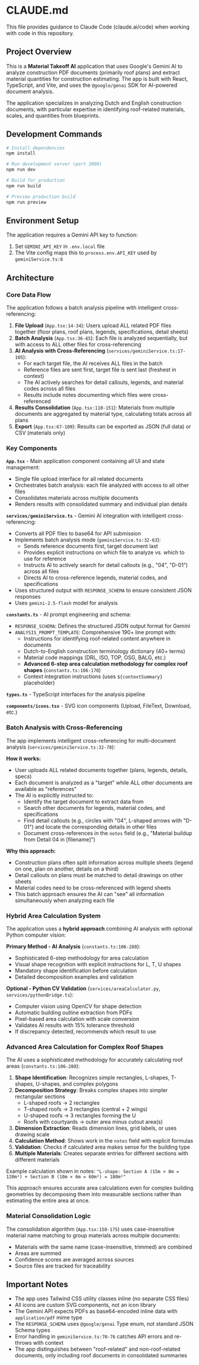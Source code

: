 # CLAUDE.md

This file provides guidance to Claude Code (claude.ai/code) when working with code in this repository.

## Project Overview

This is a **Material Takeoff AI** application that uses Google's Gemini AI to analyze construction PDF documents (primarily roof plans) and extract material quantities for construction estimating. The app is built with React, TypeScript, and Vite, and uses the `@google/genai` SDK for AI-powered document analysis.

The application specializes in analyzing Dutch and English construction documents, with particular expertise in identifying roof-related materials, scales, and quantities from blueprints.

## Development Commands

```bash
# Install dependencies
npm install

# Run development server (port 3000)
npm run dev

# Build for production
npm run build

# Preview production build
npm run preview
```

## Environment Setup

The application requires a Gemini API key to function:

1. Set `GEMINI_API_KEY` in `.env.local` file
2. The Vite config maps this to `process.env.API_KEY` used by `geminiService.ts:6`

## Architecture

### Core Data Flow

The application follows a batch analysis pipeline with intelligent cross-referencing:

1. **File Upload** (`App.tsx:14-34`): Users upload ALL related PDF files together (floor plans, roof plans, legends, specifications, detail sheets)
2. **Batch Analysis** (`App.tsx:36-65`): Each file is analyzed sequentially, but with access to ALL other files for cross-referencing
3. **AI Analysis with Cross-Referencing** (`services/geminiService.ts:17-105`):
   - For each target file, the AI receives ALL files in the batch
   - Reference files are sent first, target file is sent last (freshest in context)
   - The AI actively searches for detail callouts, legends, and material codes across all files
   - Results include notes documenting which files were cross-referenced
4. **Results Consolidation** (`App.tsx:110-151`): Materials from multiple documents are aggregated by material type, calculating totals across all plans
5. **Export** (`App.tsx:67-109`): Results can be exported as JSON (full data) or CSV (materials only)

### Key Components

**`App.tsx`** - Main application component containing all UI and state management:
- Single file upload interface for all related documents
- Orchestrates batch analysis: each file analyzed with access to all other files
- Consolidates materials across multiple documents
- Renders results with consolidated summary and individual plan details

**`services/geminiService.ts`** - Gemini AI integration with intelligent cross-referencing:
- Converts all PDF files to base64 for API submission
- Implements batch analysis mode (`geminiService.ts:32-63`):
  - Sends reference documents first, target document last
  - Provides explicit instructions on which file to analyze vs. which to use for reference
  - Instructs AI to actively search for detail callouts (e.g., "04", "D-01") across all files
  - Directs AI to cross-reference legends, material codes, and specifications
- Uses structured output with `RESPONSE_SCHEMA` to ensure consistent JSON responses
- Uses `gemini-2.5-flash` model for analysis

**`constants.ts`** - AI prompt engineering and schema:
- `RESPONSE_SCHEMA`: Defines the structured JSON output format for Gemini
- `ANALYSIS_PROMPT_TEMPLATE`: Comprehensive 190+ line prompt with:
  - Instructions for identifying roof-related content anywhere in documents
  - Dutch-to-English construction terminology dictionary (40+ terms)
  - Material code mappings (DRL, ISO, TOP, OSG, BALG, etc.)
  - **Advanced 6-step area calculation methodology for complex roof shapes** (`constants.ts:106-170`)
  - Context integration instructions (uses `${contextSummary}` placeholder)

**`types.ts`** - TypeScript interfaces for the analysis pipeline

**`components/icons.tsx`** - SVG icon components (Upload, FileText, Download, etc.)

### Batch Analysis with Cross-Referencing

The app implements intelligent cross-referencing for multi-document analysis (`services/geminiService.ts:32-78`):

**How it works:**
- User uploads ALL related documents together (plans, legends, details, specs)
- Each document is analyzed as a "target" while ALL other documents are available as "references"
- The AI is explicitly instructed to:
  - Identify the target document to extract data from
  - Search other documents for legends, material codes, and specifications
  - Find detail callouts (e.g., circles with "04", L-shaped arrows with "D-01") and locate the corresponding details in other files
  - Document cross-references in the `notes` field (e.g., "Material buildup from Detail 04 in [filename]")

**Why this approach:**
- Construction plans often split information across multiple sheets (legend on one, plan on another, details on a third)
- Detail callouts on plans must be matched to detail drawings on other sheets
- Material codes need to be cross-referenced with legend sheets
- This batch approach ensures the AI can "see" all information simultaneously when analyzing each file

### Hybrid Area Calculation System

The application uses a **hybrid approach** combining AI analysis with optional Python computer vision:

**Primary Method - AI Analysis** (`constants.ts:106-280`):
- Sophisticated 6-step methodology for area calculation
- Visual shape recognition with explicit instructions for L, T, U shapes
- Mandatory shape identification before calculation
- Detailed decomposition examples and validation

**Optional - Python CV Validation** (`services/areaCalculator.py`, `services/pythonBridge.ts`):
- Computer vision using OpenCV for shape detection
- Automatic building outline extraction from PDFs
- Pixel-based area calculation with scale conversion
- Validates AI results with 15% tolerance threshold
- If discrepancy detected, recommends which result to use

### Advanced Area Calculation for Complex Roof Shapes

The AI uses a sophisticated methodology for accurately calculating roof areas (`constants.ts:106-280`):

1. **Shape Identification**: Recognizes simple rectangles, L-shapes, T-shapes, U-shapes, and complex polygons
2. **Decomposition Strategy**: Breaks complex shapes into simpler rectangular sections
   - L-shaped roofs → 2 rectangles
   - T-shaped roofs → 3 rectangles (central + 2 wings)
   - U-shaped roofs → 3 rectangles forming the U
   - Roofs with courtyards → outer area minus cutout area(s)
3. **Dimension Extraction**: Reads dimension lines, grid labels, or uses drawing scale
4. **Calculation Method**: Shows work in the `notes` field with explicit formulas
5. **Validation**: Checks if calculated area makes sense for the building type
6. **Multiple Materials**: Creates separate entries for different sections with different materials

Example calculation shown in notes: `"L-shape: Section A (15m × 8m = 120m²) + Section B (10m × 6m = 60m²) = 180m²"`

This approach ensures accurate area calculations even for complex building geometries by decomposing them into measurable sections rather than estimating the entire area at once.

### Material Consolidation Logic

The consolidation algorithm (`App.tsx:150-175`) uses case-insensitive material name matching to group materials across multiple documents:
- Materials with the same name (case-insensitive, trimmed) are combined
- Areas are summed
- Confidence scores are averaged across sources
- Source files are tracked for traceability

## Important Notes

- The app uses Tailwind CSS utility classes inline (no separate CSS files)
- All icons are custom SVG components, not an icon library
- The Gemini API expects PDFs as base64-encoded inline data with `application/pdf` mime type
- The `RESPONSE_SCHEMA` uses `@google/genai` Type enum, not standard JSON Schema types
- Error handling in `geminiService.ts:70-76` catches API errors and re-throws with context
- The app distinguishes between "roof-related" and non-roof-related documents, only including roof documents in consolidated summaries
